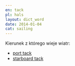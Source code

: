 ```yaml
---
en: tack
pl: hals
layout: dict_word
date: 2014-01-04
cat: sailing
---
```


Kierunek z którego wieje wiatr:

* [port tack](/dict/p/port-tack/)
* [starboard tack](/dict/s/starboard-tack/)
